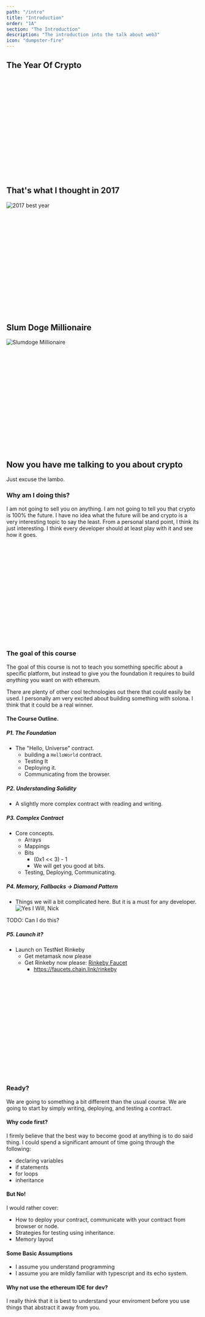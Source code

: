```yaml
---
path: "/intro"
title: "Introduction"
order: "1A"
section: "The Introduction"
description: "The introduction into the talk about web3"
icon: "dumpster-fire"
---
```


## The Year Of Crypto

<br />
<br />
<br />
<br />
<br />
<br />
<br />
<br />
<br />
<br />
<br />
<br />
<br />
<br />
<br />

## That's what I thought in 2017
![2017 best year](./images/2017.png)

<br />
<br />
<br />
<br />
<br />
<br />
<br />
<br />
<br />
<br />
<br />
<br />
<br />
<br />
<br />

## Slum Doge Millionaire
![Slumdoge Millionaire](./images/slum-doge.png)

<br />
<br />
<br />
<br />
<br />
<br />
<br />
<br />
<br />
<br />
<br />
<br />
<br />
<br />
<br />

## Now you have me talking to you about crypto
Just excuse the lambo.

### Why am I doing this?
I am not going to sell you on anything.  I am not going to tell you that crypto
is 100% the future.  I have no idea what the future will be and crypto is a
very interesting topic to say the least.  From a personal stand point, I think
its just interesting.  I think every developer should at least play with it and
see how it goes.

<br />
<br />
<br />
<br />
<br />
<br />
<br />
<br />
<br />
<br />
<br />
<br />
<br />
<br />
<br />

### The goal of this course
The goal of this course is not to teach you something specific about a specific
platform, but instead to give you the foundation it requires to build
_anything_ you want on with ethereum.

There are plenty of other cool technologies out there that could easily be
used.  I personally am very excited about building something with solona.  I
think that it could be a real winner.

#### The Course Outline.
##### P1. The Foundation
* The "Hello, Universe" contract.
  * building a `HelloWorld` contract.
  * Testing It
  * Deploying it.
  * Communicating from the browser.

##### P2. Understanding Solidity
* A slightly more complex contract with reading and writing.

##### P3. Complex Contract
* Core concepts.
  * Arrays
  * Mappings
  * Bits
    * (0x1 << 3) - 1
    * We will get you good at bits.
  * Testing, Deploying, Communicating.

##### P4. Memory, Fallbacks -> Diamond Pattern
* Things we will a bit complicated here.  But it is a must for any developer.
![Yes I Will, Nick](./images/nick.png)

TODO: Can I do this?
##### P5. Launch it?
* Launch on TestNet Rinkeby
  * Get metamask now please
  * Get Rinkeby now please: [Rinkeby Faucet](https://faucets.chain.link/rinkeby)
    * https://faucets.chain.link/rinkeby

<br />
<br />
<br />
<br />
<br />
<br />
<br />
<br />
<br />
<br />
<br />
<br />
<br />
<br />
<br />

### Ready?
We are going to something a bit different than the usual course.  We are going
to start by simply writing, deploying, and testing a contract.

#### Why code first?
I firmly believe that the best way to become good at anything is to do said
thing.  I could spend a significant amount of time going through the following:
* declaring variables
* if statements
* for loops
* inheritance

#### But No!
I would rather cover:
* How to deploy your contract, communicate with your contract from browser or
  node.
* Strategies for testing using inheritance.
* Memory layout

#### Some Basic Assumptions
* I assume you understand programming
* I assume you are mildly familiar with typescript and its echo system.

#### Why not use the ethereum IDE for dev?
I really think that it is best to understand your enviroment before you use
things that abstract it away from you.

<br />
<br />
<br />
<br />
<br />
<br />
<br />
<br />
<br />
<br />
<br />
<br />
<br />
<br />
<br />
